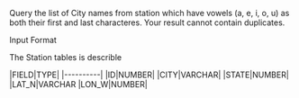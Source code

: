 Query the list of City names from station 
which have vowels (a, e, i, o, u) as both  their first and last characteres. Your result cannot contain duplicates.

Input Format

The Station tables is describle

|FIELD|TYPE|
|----------|
|ID|NUMBER|
|CITY|VARCHAR|
|STATE|NUMBER|
|LAT_N|VARCHAR
|LON_W|NUMBER|
